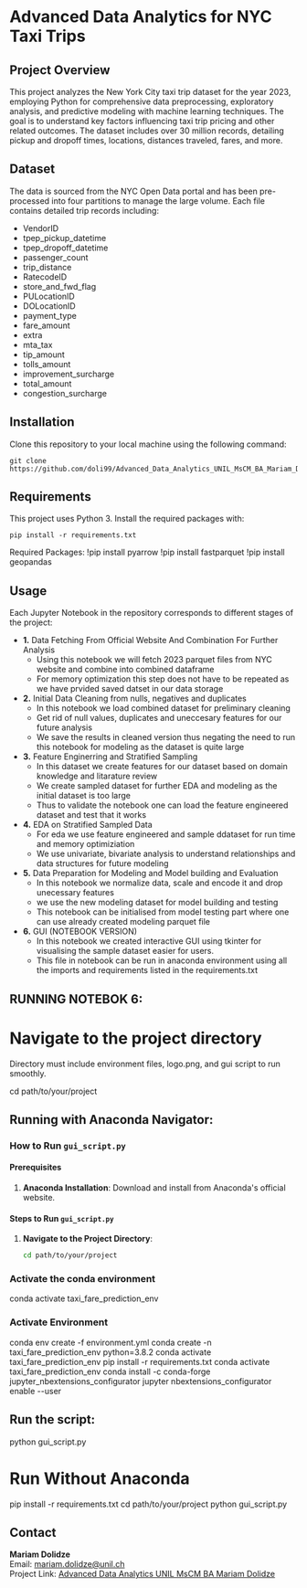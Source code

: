 
# Advanced Data Analytics for NYC Taxi Trips

## Project Overview
This project analyzes the New York City taxi trip dataset for the year 2023, employing Python for comprehensive data preprocessing, exploratory analysis, and predictive modeling with machine learning techniques. The goal is to understand key factors influencing taxi trip pricing and other related outcomes. The dataset includes over 30 million records, detailing pickup and dropoff times, locations, distances traveled, fares, and more.

## Dataset
The data is sourced from the NYC Open Data portal and has been pre-processed into four partitions to manage the large volume. Each file contains detailed trip records including:
- VendorID
- tpep_pickup_datetime
- tpep_dropoff_datetime
- passenger_count
- trip_distance
- RatecodeID
- store_and_fwd_flag
- PULocationID
- DOLocationID
- payment_type
- fare_amount
- extra
- mta_tax
- tip_amount
- tolls_amount
- improvement_surcharge
- total_amount
- congestion_surcharge

## Installation
Clone this repository to your local machine using the following command:
```
git clone https://github.com/doli99/Advanced_Data_Analytics_UNIL_MsCM_BA_Mariam_Dolidze.git
```

## Requirements
This project uses Python 3. Install the required packages with:
```
pip install -r requirements.txt
```
Required Packages: 
!pip install pyarrow
!pip install fastparquet
!pip install geopandas


## Usage
Each Jupyter Notebook in the repository corresponds to different stages of the project:
- **1.** Data Fetching From Official Website And Combination For Further Analysis
  - Using this notebook we will fetch 2023 parquet files from NYC website and combine into combined dataframe
  - For memory optimization this step does not have to be repeated as we have prvided saved datset in our data storage
- **2.** Initial Data Cleaning from nulls, negatives and duplicates
  - In this notebook we load combined dataset for preliminary cleaning
  - Get rid of null values, duplicates and uneccesary features for our future analysis
  - We save the results in cleaned version thus negating the need to run this notebook for modeling as the dataset is quite large 
- **3.** Feature Enginerring and Stratified Sampling
  - In this dataset we create features for our dataset based on domain knowledge and litarature review
  - We create sampled dataset for further EDA and modeling as the initial dataset is too large
  - Thus to validate the notebook one can load the feature engineered dataset and test that it works    
- **4.** EDA on Stratified Sampled Data
  - For eda we use feature engineered and sample ddataset for run time and memory optimiziation
  - We use univariate, bivariate analysis to understand relationships and data structures for future modeling
- **5.** Data Preparation for Modeling and Model building and Evaluation
  - In this notebook we normalize data, scale and encode it and drop unecessary features
  - we use the new modeling dataset for model building and testing
  - This notebook can be initialised from model testing part where one can use already created modeling parquet file
- **6.** GUI (NOTEBOOK VERSION)
  - In this notebook we created interactive GUI using tkinter for visualising the sample dataset easier for users.
  - This file in notebook can be run in anaconda environment using all the imports and requirements listed in the requirements.txt
 
## RUNNING NOTEBOK 6:
# Navigate to the project directory
Directory must include environment files, logo.png, and gui script to run smoothly.

cd path/to/your/project

## Running with Anaconda Navigator:
### How to Run `gui_script.py`

#### Prerequisites
1. **Anaconda Installation**: Download and install from Anaconda's official website.

#### Steps to Run `gui_script.py`

1. **Navigate to the Project Directory**:
   ```bash
   cd path/to/your/project

### Activate the conda environment
conda activate taxi_fare_prediction_env
### Activate Environment
conda env create -f environment.yml
conda create -n taxi_fare_prediction_env python=3.8.2
conda activate taxi_fare_prediction_env
pip install -r requirements.txt
conda activate taxi_fare_prediction_env
conda install -c conda-forge jupyter_nbextensions_configurator
jupyter nbextensions_configurator enable --user

## Run the script:
python gui_script.py

# Run Without Anaconda 
pip install -r requirements.txt
cd path/to/your/project
python gui_script.py






## Contact
**Mariam Dolidze**  
Email: [mariam.dolidze@unil.ch](mailto:mariam.dolidze@unil.ch)  
Project Link: [Advanced Data Analytics UNIL MsCM BA Mariam Dolidze](https://github.com/doli99/Advanced_Data_Analytics_UNIL_MsCM_BA_Mariam_Dolidze)
